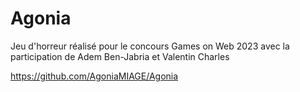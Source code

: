 # Agonia
Jeu d'horreur réalisé pour le concours Games on Web 2023 avec la participation de Adem Ben-Jabria et Valentin Charles

https://github.com/AgoniaMIAGE/Agonia
